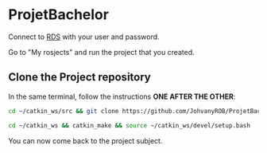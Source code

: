 # ProjetBachelor

Connect to [RDS](https://app.theconstructsim.com/#/) with your user and password.

Go to "My rosjects" and run the project that you created.

## Clone the Project repository
In the same terminal, follow the instructions **ONE AFTER THE OTHER**:

```bash
cd ~/catkin_ws/src && git clone https://github.com/JohvanyROB/ProjetBachelor.git

cd ~/catkin_ws && catkin_make && source ~/catkin_ws/devel/setup.bash
```

You can now come back to the project subject.
